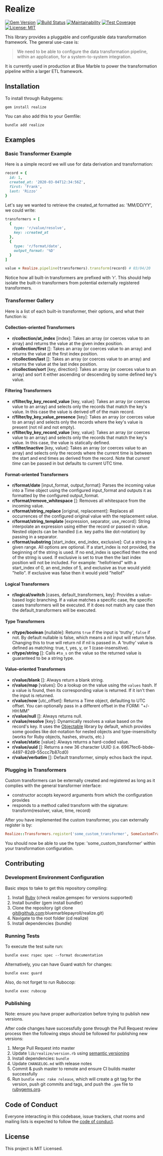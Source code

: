 # Realize

[![Gem Version](https://badge.fury.io/rb/realize.svg)](https://badge.fury.io/rb/realize) [![Build Status](https://travis-ci.org/bluemarblepayroll/realize.svg?branch=master)](https://travis-ci.org/bluemarblepayroll/realize) [![Maintainability](https://api.codeclimate.com/v1/badges/115f0c5a1d0a4cce7230/maintainability)](https://codeclimate.com/github/bluemarblepayroll/realize/maintainability) [![Test Coverage](https://api.codeclimate.com/v1/badges/115f0c5a1d0a4cce7230/test_coverage)](https://codeclimate.com/github/bluemarblepayroll/realize/test_coverage) [![License: MIT](https://img.shields.io/badge/License-MIT-yellow.svg)](https://opensource.org/licenses/MIT)

This library provides a pluggable and configurable data transformation framework.  The general use-case is:

> We need to be able to configure the data transformation pipeline, within an application, for a system-to-system integration.

It is currently used in production at Blue Marble to power the transformation pipeline within a larger ETL framework.

## Installation

To install through Rubygems:

````
gem install realize
````

You can also add this to your Gemfile:

````
bundle add realize
````

## Examples

### Basic Transformer Example

Here is a simple record we will use for data derivation and transformation:

````ruby
record = {
  id: 1,
  created_at: '2020-03-04T12:34:56Z',
  first: 'Frank',
  last: 'Rizzo'
}
````

Let's say we wanted to retrieve the created_at formatted as: 'MM/DD/YY', we could write:

````ruby
transformers = [
  {
    type: 'r/value/resolve',
    key: :created_at
  },
  {
    type: 'r/format/date',
    output_format: '%D'
  }
]

value = Realize.pipeline(transformers).transform(record) # 03/04/20
````

Notice how all built-in transformers are prefixed with 'r'.  This should help isolate the built-in transformers from potential externally registered transformers.

### Transformer Gallery

Here is a list of each built-in transformer, their options, and what their function is:

#### Collection-oriented Transformers

* **r/collection/at_index** [index]:  Takes an array (or coerces value to an array) and returns the value at the given index position.
* **r/collection/first** []:  Takes an array (or coerces value to an array) and returns the value at the first index position.
* **r/collection/last** []:  Takes an array (or coerces value to an array) and returns the value at the last index position.
* **r/collection/sort** [key, direction]:  Takes an array (or coerces value to an array) and sort it either ascending or descending by some defined key's value.

#### Filtering Transformers

* **r/filter/by_key_record_value** [key, value]: Takes an array (or coerces value to an array) and selects only the records that match the key's value.  In this case the value is derived off of the main record.
* **r/filter/by_key_value_presence** [key]: Takes an array (or coerces value to an array) and selects only the records where the key's value is present (not nil and not empty).
* **r/filter/by_key_record_value** [key, value]: Takes an array (or coerces value to an array) and selects only the records that match the key's value.  In this case, the value is statically defined.
* **r/filter/inactive** [key, value]: Takes an array (or coerces value to an array) and selects only the records where the current time is between the start and end times as derived from the record.  Note that *current time* can be passed in but defaults to current UTC time.

#### Format-oriented Transformers

* **r/format/date** [input_format, output_format]: Parses the incoming value into a Time object using the configured input_format and outputs it as formatted by the configured output_format.
* **r/format/remove_whitespace** []: Removes all whitespace from the incoming value.
* **r/format/string_replace** [original, replacement]: Replaces all occurrences of the configured original value with the replacement value.
* **r/format/string_template** [expression, separator, use_record]: String interpolate an expression using either the record or passed in value.  Nested objects can be handled (i.e. key paths like dot-notation) by passing in a separator.
* **r/format/substring** [start_index, end_index, exclusive]: Cut a string in a given range.  All options are optional.  If a start_index is not provided, the beginning of the string is used.  If no end_index is specified then the end of the string is used.  If exclusive is set to true then the last index position will not be included.  For example: "hellofriend" with a start_index of 0, an end_index of 5, and exclusive as true would yield: "hello".  If exclusive was false then it would yield "hellof"

#### Logical Transformers

* **r/logical/switch** [cases, default_transformers, key]: Provides a value-based logic branching.  If a value matches a specific case, the specific cases transformers will be executed.  If it does not match any case then the default_transformers will be executed.

#### Type Transformers

* **r/type/boolean** [nullable]: Returns `true` if the input is 'truthy', `false` if not.  By default nullable is false, which means a nil input will return false.  Changing this to true will return nil if nil is passed in.  A 'truthy' value is defined as matching: true, t, yes, y, or 1 (case-insensitive).
* **r/type/string** []: Calls `#to_s` on the value so the returned value is guaranteed to be a string type.

#### Value-oriented Transformers

* **r/value/blank** []: Always return a blank string.
* **r/value/map** [values]: Do a lookup on the value using the `values` hash.  If a value is found, then its corresponding value is returned.  If it isn't then the input is returned.
* **r/value/now** [utc_offset]: Returns a Time object, defaulting to UTC offset.  You can optionally pass in a different offset in the FORM: "+/-HH:MM"
* **r/value/null** []: Always returns null.
* **r/value/resolve** [key]: Dynamically resolves a value based on the record's key.  It uses the [Objectable](https://github.com/bluemarblepayroll/objectable) library by default, which provides some goodies like dot-notation for nested objects and type-insensitivity (works for Ruby objects, hashes, structs, etc.)
* **r/value/static** [value]: Always returns a hard-coded value.
* **r/value/uuid** []: Returns a new 36 character UUID (i.e. 6967fec6-bbde-4497-82d9-55ccc7b87cd0)
* **r/value/verbatim** []: Default transformer, simply echos back the input.

### Plugging in Transformers

Custom transformers can be externally created and registered as long as it complies with the general transformer interface:

* constructor accepts keyword arguments from which the configuration provides
* responds to a method called transform with the signature: transform(resolver, value, time, record)

After you have implemented the custom transformer, you can externally register is by:

````ruby
Realize::Transformers.register('some_custom_transformer', SomeCustomTransformer)
````

You should now be able to use the type: 'some_custom_transformer' within your transformation configuration.


## Contributing

### Development Environment Configuration

Basic steps to take to get this repository compiling:

1. Install [Ruby](https://www.ruby-lang.org/en/documentation/installation/) (check realize.gemspec for versions supported)
2. Install bundler (gem install bundler)
3. Clone the repository (git clone git@github.com:bluemarblepayroll/realize.git)
4. Navigate to the root folder (cd realize)
5. Install dependencies (bundle)

### Running Tests

To execute the test suite run:

````
bundle exec rspec spec --format documentation
````

Alternatively, you can have Guard watch for changes:

````
bundle exec guard
````

Also, do not forget to run Rubocop:

````
bundle exec rubocop
````

### Publishing

Note: ensure you have proper authorization before trying to publish new versions.

After code changes have successfully gone through the Pull Request review process then the following steps should be followed for publishing new versions:

1. Merge Pull Request into master
2. Update `lib/realize/version.rb` using [semantic versioning](https://semver.org/)
3. Install dependencies: `bundle`
4. Update `CHANGELOG.md` with release notes
5. Commit & push master to remote and ensure CI builds master successfully
6. Run `bundle exec rake release`, which will create a git tag for the version, push git commits and tags, and push the `.gem` file to [rubygems.org](https://rubygems.org).

## Code of Conduct

Everyone interacting in this codebase, issue trackers, chat rooms and mailing lists is expected to follow the [code of conduct](https://github.com/bluemarblepayroll/realize/blob/master/CODE_OF_CONDUCT.md).

## License

This project is MIT Licensed.
